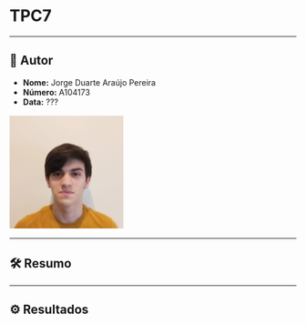 # TPC7
___

## 👤 Autor 

- **Nome:** Jorge Duarte Araújo Pereira 
- **Número:** A104173
 - **Data:** ???  
<img src="/assets/img/Photo.jpeg" alt="Photo" width="200" />

___

## 🛠️ Resumo 

___

## ⚙️ Resultados